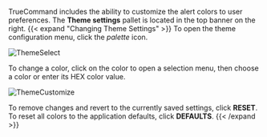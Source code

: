 &NewLine;

TrueCommand includes the ability to customize the alert colors to user preferences.
The **Theme settings** pallet is located in the top banner on the right.
{{< expand "Changing Theme Settings" >}}
To open the theme configuration menu, click the <i class="material-icons" aria-hidden="true" title="Palette">palette</i> icon.

![ThemeSelect](/images/TrueCommand/Dashboard/ThemePallete.png "Theme Select")

To change a color, click on the color to open a selection menu, then choose a color or enter its HEX color value.

![ThemeCustomize](/images/TrueCommand/Dashboard/ThemePalleteCustom.png "Theme Customize")

To remove changes and revert to the currently saved settings, click **RESET**.
To reset all colors to the application defaults, click **DEFAULTS**.
{{< /expand >}}